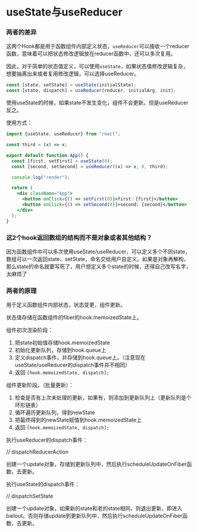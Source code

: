 # useState与useReducer

### 两者的差异

这两个Hook都是用于函数组件内部定义状态，`useReducer`可以接收一个reducer函数，意味着可以把状态修改逻辑放在reducer函数中，还可以多次复用。

因此，对于简单的状态值定义，可以使用`useState`，如果状态值修改逻辑复杂，想要抽离出来或者复用修改逻辑，可以选择useReducer。

```jsx
const [state, setState] = useState(initialState);
const [state, dispatch] = useReducer(reducer, initialArg, init);
```

使用useState的时候，如果state不发生变化，组件不会更新。但是useReducer反之。

使用方式：

```jsx
import {useState, useReducer} from "react";

const third = (x) => x;

export default function App() {
  const [first, setFirst] = useState(0);
  const [second, setSecond] = useReducer((x) => x, 0, third);

  console.log("render");

  return (
    <div className="App">
      <button onClick={() => setFirst(0)}>first：{first}</button>
      <button onClick={() => setSecond(0)}>second: {second}</button>
    </div>
  );
}
```

### 这2个hook返回数组的结构而不是对象或者其他结构？

因为函数组件中可以多次使用useState/useReducer，可以定义多个不同state，数组可以一次返回state、setState，命名交给用户自定义。如果是对象再解构，那么state的命名就要写死了，用户想定义多个state的时候，还得自己改写名字，太麻烦了

### 两者的原理

用于定义函数组件内部状态，状态变更，组件更新。

状态值存储在函数组件的fiber的hook.memoizedState上。

组件初次渲染阶段：

1. 把state初始值存储hook.memoizedState
2. 初始化更新队列，存储到hook.queue上
3. 定义dispatch事件，并存储到hook.queue上。（注意现在useState/useReducer的dispatch事件并不相同）
4. 返回 `[hook.memoizedState, dispatch];`

组件更新阶段，（批量更新）：

1. 检查是否有上次未处理的更新，如果有，则添加到更新队列上（更新队列是个环形链表）
2. 循环遍历更新队列，得到newState
3. 把最终得到的newState赋值到hook.memoizedState上
4. 返回 `[hook.memoizedState, dispatch];`

执行useReducer的dispatch事件：

// dispatchReducerAction

创建一个update对象，存储到更新队列中，然后执行scheduleUpdateOnFiber函数，去更新。

执行useState的dispatch事件：

// dispatchSetState

创建一个update对象，如果新的state和老的state相同，则退出更新，即进入bailout。否则存储update到更新队列中，然后执行scheduleUpdateOnFiber函数，去更新。
